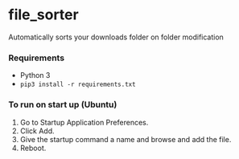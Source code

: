 # file_sorter
Automatically sorts your downloads folder on folder modification

### Requirements
* Python 3
* `pip3 install -r requirements.txt`

### To run on start up (Ubuntu)
1. Go to Startup Application Preferences.
2. Click Add.
3. Give the startup command a name and browse and add the file.
4. Reboot.
